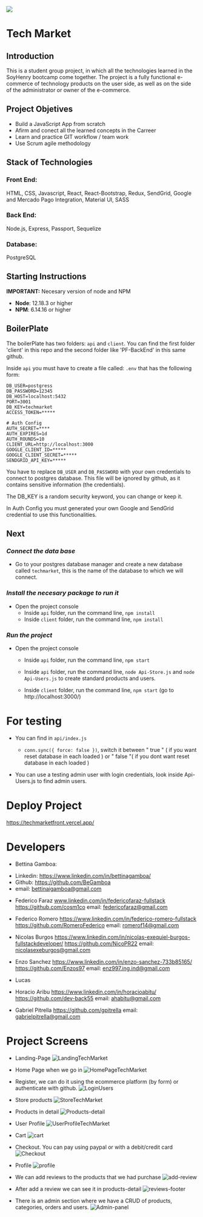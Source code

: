 <p align='left'>
    <img src='https://static.wixstatic.com/media/85087f_0d84cbeaeb824fca8f7ff18d7c9eaafd~mv2.png/v1/fill/w_160,h_30,al_c,q_85,usm_0.66_1.00_0.01/Logo_completo_Color_1PNG.webp' </img>
</p>

# Tech Market

## Introduction

This is a student group project, in which all the technologies learned in the SoyHenry bootcamp come together. The project is a fully functional e-commerce of technology products on the user side, as well as on the side of the administrator or owner of the e-commerce.

## Project Objetives

- Build a JavaScript App from scratch
- Afirm and conect all the learned concepts in the Carreer 
- Learn and practice GIT workflow / team work
- Use Scrum agile methodology

## Stack of Technologies

### Front End:
HTML, CSS, Javascript, React, React-Bootstrap, Redux, SendGrid, Google and Mercado Pago Integration, Material UI, SASS

### Back End:
Node.js, Express, Passport, Sequelize

### Database:
PostgreSQL

## **Starting Instructions** 

__IMPORTANT:__ Necesary version of node and NPM 

 * __Node__: 12.18.3 or higher
 * __NPM__: 6.14.16 or higher

 
## BoilerPlate

The boilerPlate has two folders: `api` and `client`.
You can find the first folder 'client' in this repo and the second folder like 'PF-BackEnd' in this same github.

Inside `api` you must have to create a file called: `.env` 
that has the following form: 

```
DB_USER=postgress
DB_PASSWORD=12345
DB_HOST=localhost:5432
PORT=3001
DB_KEY=techmarket
ACCESS_TOKEN=*****

# Auth Config
AUTH_SECRET=****
AUTH_EXPIRES=1d
AUTH_ROUNDS=10
CLIENT_URL=http://localhost:3000
GOOGLE_CLIENT_ID=*****
GOOGLE_CLIENT_SECRET=*****
SENDGRID_API_KEY=*****
```

You have to replace `DB_USER` and `DB_PASSWORD` with your own credentials to connect to postgres database. This file will be ignored by github, as it contains sensitive information (the credentials).

The DB_KEY is a random security keyword, you can change or keep it.  

In Auth Config you must generated your own Google and SendGrid credential to use this functionalities.

## Next 
### _Connect the data base_

 - Go to your postgres database manager and create a new  database called `techmarket`, this is the name of the database to which we will connect.

### _Install the necesary package to run it_

- Open the project console
    + Inside `api` folder, run the command line, `npm install`
    + Inside `client` folder, run the command line, `npm install` 

### _Run the project_

- Open the project console
    + Inside `api` folder, run the command line, `npm start`
    + Inside `api` folder, run the command line, `node Api-Store.js` and `node Api-Users.js` to create standard products and users.
        
    + Inside `client` folder, run the command line, `npm start` (go to http://localhost:3000/) 

# For testing

- You can find in `api/index.js`
    + `conn.sync({ force: false })`, switch it between " true " ( if you want reset database in each loaded ) or " false "( if you dont want reset database in each loaded ) 

- You can use a testing admin user with login credentials, look inside Api-Users.js to find admin users.

# Deploy Project 

https://techmarketfront.vercel.app/

# Developers

- Bettina Gamboa: 
+ Linkedin: https://www.linkedin.com/in/bettinagamboa/
+ Github: https://github.com/BeGamboa
+ email: bettinaigamboa@gmail.com

- Federico Faraz
www.linkedin.com/in/federicofaraz-fullstack
https://github.com/cosm1co
email: federicofaraz@gmail.com

- Federico Romero
https://www.linkedin.com/in/federico-romero-fullstack
https://github.com/RomeroFederico
email: romerof14@gmail.com

- Nicolas Burgos
https://www.linkedin.com/in/nicolas-exequiel-burgos-fullstackdeveloper/
https://github.com/NicoPR22
email: nicolasexeburgos@gmail.com

- Enzo Sanchez
https://www.linkedin.com/in/enzo-sanchez-733b85165/
https://github.com/Enzos97
email: enz997.ing.ind@gmail.com

- Lucas

- Horacio Aribu
https://www.linkedin.com/in/horacioabitu/
https://github.com/dev-back55
email: ahabitu@gmail.com

- Gabriel Pitrella
https://github.com/gpitrella
email: gabrielpitrella@gmail.com



# Project Screens 

- Landing-Page
![LandingTechMarket](https://user-images.githubusercontent.com/71048358/179772764-d54866ec-1910-4a76-a9e3-0dfd1b4d6263.jpg)

- Home Page when we go in
![HomePageTechMarket](https://user-images.githubusercontent.com/71048358/179773853-9624e93e-224d-4953-bb38-0cc91b6b4bdb.jpg)

- Register, we can do it using the ecommerce platform (by form) or authenticate with github.
![LoginUsers](https://user-images.githubusercontent.com/71048358/179776679-cd9fe376-0dfa-4e1d-be92-c5a2dda6c0d0.jpg)

 - Store products
![StoreTechMarket](https://user-images.githubusercontent.com/71048358/179776365-f81b1888-ca14-4f45-8f1e-f11ab2c97903.jpg)

 - Products in detail
![Products-detail](https://user-images.githubusercontent.com/66705822/99190009-f8c64400-2742-11eb-84f9-682887512d27.png)

- User Profile
![UserProfileTechMarket](https://user-images.githubusercontent.com/71048358/179780809-b1d61ead-5763-47cc-ac21-1152199c551a.jpg)

 - Cart
![cart](https://user-images.githubusercontent.com/66705822/99190035-0d0a4100-2743-11eb-8a89-d1a00ffd13ca.png)

- Checkout. You can pay using paypal or with a debit/credit card
![Checkout](https://user-images.githubusercontent.com/66705822/99190228-2790ea00-2744-11eb-82d8-8663ba6dfc9b.png)

- Profile
![profile](https://user-images.githubusercontent.com/66718960/99322129-103e2380-284e-11eb-8d1d-9e1bf4365633.JPG) 

 - We can add reviews to the products that we had purchase
![add-review](https://user-images.githubusercontent.com/66705822/99190564-f31e2d80-2745-11eb-80d8-e53ae7cc1ab2.png)

 - After add a review we can see it in products-detail
![reviews-footer](https://user-images.githubusercontent.com/66705822/99190568-f74a4b00-2745-11eb-92db-e8ff50a8e951.png)

- There is an admin section where we have a CRUD of products, categories, orders and users.
![Admin-panel](https://user-images.githubusercontent.com/66705822/99190252-47281280-2744-11eb-92bb-210656defceb.png)

